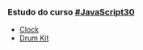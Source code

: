 ### Estudo do curso [#JavaScript30](https://javascript30.com/ "#JavaScript30")

-  [Clock](https://gabrielzevedo.com/Vanilla/clock/index.html "Clock")
-  [Drum Kit](https://gabrielzevedo.com/Vanilla/drum/index.html "Drum Kit")
